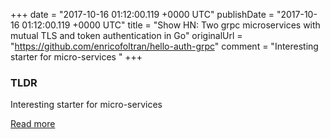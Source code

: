 +++
date = "2017-10-16 01:12:00.119 +0000 UTC"
publishDate = "2017-10-16 01:12:00.119 +0000 UTC"
title = "Show HN: Two grpc microservices with mutual TLS and token authentication in Go"
originalUrl = "https://github.com/enricofoltran/hello-auth-grpc"
comment = "Interesting starter for micro-services "
+++

### TLDR

Interesting starter for micro-services 

[Read more](https://github.com/enricofoltran/hello-auth-grpc)
